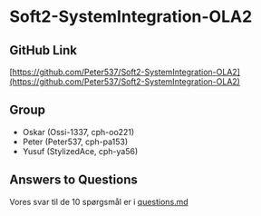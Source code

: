 # Soft2-SystemIntegration-OLA2

## GitHub Link

[https://github.com/Peter537/Soft2-SystemIntegration-OLA2](https://github.com/Peter537/Soft2-SystemIntegration-OLA2)

## Group

- Oskar (Ossi-1337, cph-oo221)
- Peter (Peter537, cph-pa153)
- Yusuf (StylizedAce, cph-ya56)

## Answers to Questions

Vores svar til de 10 spørgsmål er i [questions.md](./questions.md)
